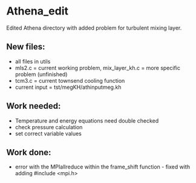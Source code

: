 # Athena_edit
Edited Athena directory with added problem for turbulent mixing layer.

## New files:
- all files in utils
- mls2.c = current working problem, mix_layer_kh.c = more specific problem (unfinished)
- tcm3.c = current townsend cooling function
- current input = tst/megKH/athinputmeg.kh

## Work needed:
- Temperature and energy equations need double checked
- check pressure calculation
- set correct variable values

## Work done:
- error with the MPIallreduce within the frame_shift function - fixed with adding #include <mpi.h>

